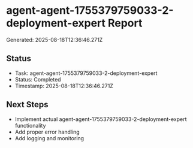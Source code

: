 # agent-agent-1755379759033-2-deployment-expert Report

Generated: 2025-08-18T12:36:46.271Z

## Status
- Task: agent-agent-1755379759033-2-deployment-expert
- Status: Completed
- Timestamp: 2025-08-18T12:36:46.271Z

## Next Steps
- Implement actual agent-agent-1755379759033-2-deployment-expert functionality
- Add proper error handling
- Add logging and monitoring
